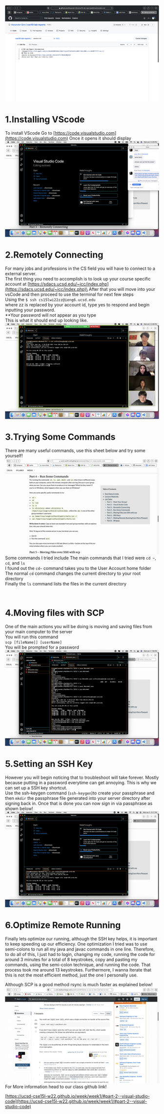 ![Image](LabReport.png)

# 1.Installing VScode

To install VScode Go to [https://code.visualstudio.com](https://code.visualstudio.com) 
Once it opens it should display\
![Image](VSCODEstartpage.png)
<Br/>

# 2.Remotely Connecting

For many jobs and professions in the CS field you will have to connect to a external server.\
The first thing you need to accomplish is to look up your course specific account at [https://sdacs.ucsd.edu/~icc/index.php](https://sdacs.ucsd.edu/~icc/index.php)\
After that you will move into your vsCode and then proceed to use the terminal for next few steps\
Using the `$ ssh cs15lwi22zz@ieng6.ucsd.edu`\
where zz is replaced by your account id, type yes to respond and begin inputting your password.\
**Your password will not appear as you type\
This is what it should end up looking like.
![Image](RealStep2.png)
<Br/>

# 3.Trying Some Commands

There are many useful commands, use this sheet below and try some yourself!
![Image](CommandList.png)
Some commands I tried include
The main commands that I tried were `cd ~`, `cd`, and `ls`\
I found out the `cd~` command takes you to the User Account home folder\
The normal `cd` command changes the current directory to your root directory\
Finally the `ls` command lists the files in the current directory

<Br/>

# 4.Moving files with SCP

One of the main actions you will be doing is moving and saving files from your main computer to the server\
You will run this command\
`scp [fileName]] [userName]`\
You will be prompted for a password\
![Image](Step2.png)
<Br/>

# 5.Setting an SSH Key

However you will begin noticing that to troubleshoot will take forever. Mostly because putting in a password everytime can get annoying. This is why we can set up a SSH key shortcut.\
Use the ssh-keygen command (`ssh-keygen`)to create your passphrase and then `mkdir` the passphrase file generated into your server directory after signing back in. Once that is done you can now sign in via passphrase as shown below!
![Image](PassPhrase.png)
<Br/>

# 6.Optimize Remote Running

Finally lets optimize our running, although the SSH key helps, it is important to keep speeding up our efficiency. One optimization I tried was to use semi-colons to run all my java and javac commands in one line. Therefore, to do all of this, I just had to login, changing my code, running the code for around 3 minutes for a total of 8 keystrokes, copy and pasting my commands, using the semi-colon technique, and running the code. That process took me around 13 keystrokes. Furthermore, I wanna Iterate that this is not the most efficient method, just the one I personally use.

Although SCP is a good method rsync is much faster as explained below!
![Image](faster.png)
<Br/>
For More information head to our class github link!

[https://ucsd-cse15l-w22.github.io/week/week1/#part-2--visual-studio-code](https://ucsd-cse15l-w22.github.io/week/week1/#part-2--visual-studio-code)

